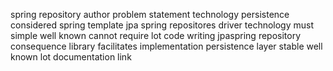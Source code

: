 spring repository author problem statement technology persistence considered spring template jpa spring repositores driver technology must simple well known cannot require lot code writing jpaspring repository consequence library facilitates implementation persistence layer stable well known lot documentation link